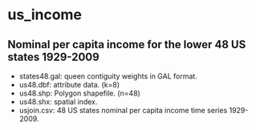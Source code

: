 us_income
=========

Nominal per capita income for the lower 48 US states 1929-2009
--------------------------------------------------------------

* states48.gal: queen contiguity weights in GAL format.
* us48.dbf: attribute data. (k=8)
* us48.shp: Polygon shapefile. (n=48)
* us48.shx: spatial index.
* usjoin.csv: 48 US states nominal per capita income time series 1929-2009.
